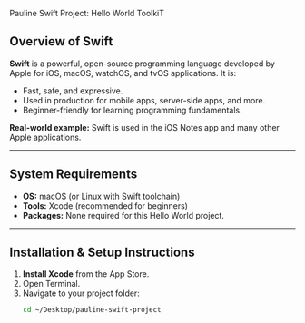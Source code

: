  Pauline Swift Project: Hello World ToolkiT

##  Overview of Swift
**Swift** is a powerful, open-source programming language developed by Apple for iOS, macOS, watchOS, and tvOS applications. It is:

- Fast, safe, and expressive.
- Used in production for mobile apps, server-side apps, and more.
- Beginner-friendly for learning programming fundamentals.

**Real-world example:** Swift is used in the iOS Notes app and many other Apple applications.

---

##  System Requirements
- **OS:** macOS (or Linux with Swift toolchain)
- **Tools:** Xcode (recommended for beginners)
- **Packages:** None required for this Hello World project.

---

##  Installation & Setup Instructions
1. **Install Xcode** from the App Store.
2. Open Terminal.
3. Navigate to your project folder:
   ```bash
   cd ~/Desktop/pauline-swift-project


